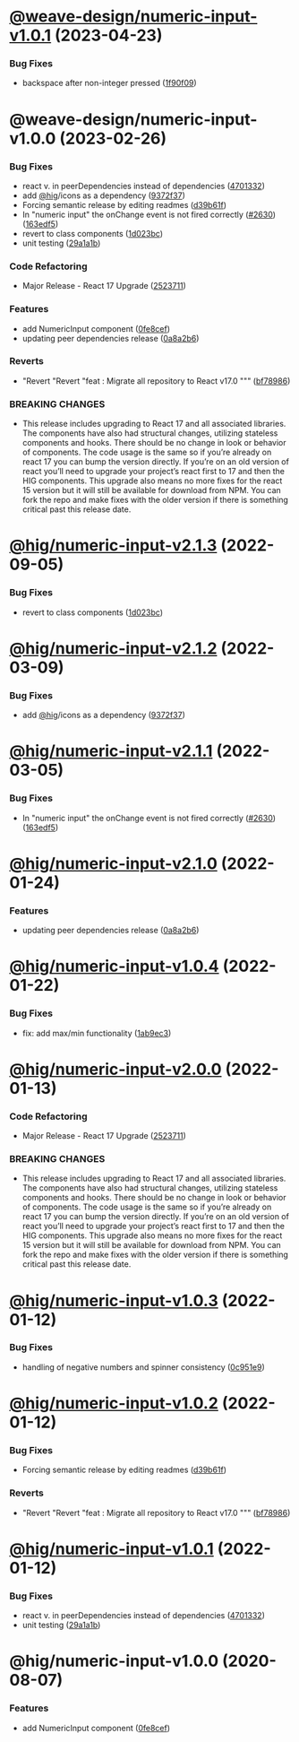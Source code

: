 # [@weave-design/numeric-input-v1.0.1](https://github.com/Autodesk/hig/compare/@weave-design/numeric-input@1.0.0...@weave-design/numeric-input@1.0.1) (2023-04-23)


### Bug Fixes

* backspace after non-integer pressed ([1f90f09](https://github.com/Autodesk/hig/commit/1f90f09))

# @weave-design/numeric-input-v1.0.0 (2023-02-26)


### Bug Fixes

*  react v. in peerDependencies instead of dependencies ([4701332](https://github.com/Autodesk/hig/commit/4701332))
* add [@hig](https://github.com/hig)/icons as a dependency ([9372f37](https://github.com/Autodesk/hig/commit/9372f37))
* Forcing semantic release by editing readmes ([d39b61f](https://github.com/Autodesk/hig/commit/d39b61f))
* In "numeric input" the onChange event is not fired correctly ([#2630](https://github.com/Autodesk/hig/issues/2630)) ([163edf5](https://github.com/Autodesk/hig/commit/163edf5))
* revert to class components ([1d023bc](https://github.com/Autodesk/hig/commit/1d023bc))
* unit testing ([29a1a1b](https://github.com/Autodesk/hig/commit/29a1a1b))


### Code Refactoring

* Major Release - React 17 Upgrade ([2523711](https://github.com/Autodesk/hig/commit/2523711))


### Features

* add NumericInput component ([0fe8cef](https://github.com/Autodesk/hig/commit/0fe8cef))
* updating peer dependencies release ([0a8a2b6](https://github.com/Autodesk/hig/commit/0a8a2b6))


### Reverts

* "Revert "Revert "feat : Migrate all repository to React v17.0 """ ([bf78986](https://github.com/Autodesk/hig/commit/bf78986))


### BREAKING CHANGES

* This release includes upgrading to React 17 and all associated libraries. The components have also had structural changes, utilizing stateless components and hooks. There should be no change in look or behavior of components. The code usage is the same so if you’re already on react 17 you can bump the version directly. If you’re on an old version of react you’ll need to upgrade your project’s react first to 17 and then the HIG components. This upgrade also means no more fixes for the react 15 version but it will still be available for download from NPM. You can fork the repo and make fixes with the older version if there is something critical past this release date.

# [@hig/numeric-input-v2.1.3](https://github.com/Autodesk/hig/compare/@hig/numeric-input@2.1.2...@hig/numeric-input@2.1.3) (2022-09-05)


### Bug Fixes

* revert to class components ([1d023bc](https://github.com/Autodesk/hig/commit/1d023bc))

# [@hig/numeric-input-v2.1.2](https://github.com/Autodesk/hig/compare/@hig/numeric-input@2.1.1...@hig/numeric-input@2.1.2) (2022-03-09)


### Bug Fixes

* add [@hig](https://github.com/hig)/icons as a dependency ([9372f37](https://github.com/Autodesk/hig/commit/9372f37))

# [@hig/numeric-input-v2.1.1](https://github.com/Autodesk/hig/compare/@hig/numeric-input@2.1.0...@hig/numeric-input@2.1.1) (2022-03-05)


### Bug Fixes

* In "numeric input" the onChange event is not fired correctly ([#2630](https://github.com/Autodesk/hig/issues/2630)) ([163edf5](https://github.com/Autodesk/hig/commit/163edf5))

# [@hig/numeric-input-v2.1.0](https://github.com/Autodesk/hig/compare/@hig/numeric-input@2.0.0...@hig/numeric-input@2.1.0) (2022-01-24)


### Features

* updating peer dependencies release ([0a8a2b6](https://github.com/Autodesk/hig/commit/0a8a2b6))

# [@hig/numeric-input-v1.0.4](https://github.com/Autodesk/hig/compare/@hig/numeric-input@1.0.3...@hig/numeric-input@1.0.4) (2022-01-22)


### Bug Fixes

*  fix: add max/min functionality ([1ab9ec3](https://github.com/Autodesk/hig/commit/1ab9ec3))

# [@hig/numeric-input-v2.0.0](https://github.com/Autodesk/hig/compare/@hig/numeric-input@1.0.2...@hig/numeric-input@2.0.0) (2022-01-13)


### Code Refactoring

* Major Release - React 17 Upgrade ([2523711](https://github.com/Autodesk/hig/commit/2523711))


### BREAKING CHANGES

* This release includes upgrading to React 17 and all associated libraries. The components have also had structural changes, utilizing stateless components and hooks. There should be no change in look or behavior of components. The code usage is the same so if you’re already on react 17 you can bump the version directly. If you’re on an old version of react you’ll need to upgrade your project’s react first to 17 and then the HIG components. This upgrade also means no more fixes for the react 15 version but it will still be available for download from NPM. You can fork the repo and make fixes with the older version if there is something critical past this release date.

# [@hig/numeric-input-v1.0.3](https://github.com/Autodesk/hig/compare/@hig/numeric-input@1.0.2...@hig/numeric-input@1.0.3) (2022-01-12)


### Bug Fixes

* handling of negative numbers and spinner consistency ([0c951e9](https://github.com/Autodesk/hig/commit/0c951e9))

# [@hig/numeric-input-v1.0.2](https://github.com/Autodesk/hig/compare/@hig/numeric-input@1.0.1...@hig/numeric-input@1.0.2) (2022-01-12)


### Bug Fixes

* Forcing semantic release by editing readmes ([d39b61f](https://github.com/Autodesk/hig/commit/d39b61f))


### Reverts

* "Revert "Revert "feat : Migrate all repository to React v17.0 """ ([bf78986](https://github.com/Autodesk/hig/commit/bf78986))

# [@hig/numeric-input-v1.0.1](https://github.com/Autodesk/hig/compare/@hig/numeric-input@1.0.0...@hig/numeric-input@1.0.1) (2022-01-12)


### Bug Fixes

*  react v. in peerDependencies instead of dependencies ([4701332](https://github.com/Autodesk/hig/commit/4701332))
* unit testing ([29a1a1b](https://github.com/Autodesk/hig/commit/29a1a1b))

# @hig/numeric-input-v1.0.0 (2020-08-07)


### Features

* add NumericInput component ([0fe8cef](https://github.com/Autodesk/hig/commit/0fe8cef))
